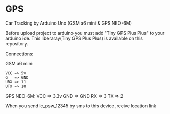 # GPS
Car Tracking by Arduino Uno (GSM a6 mini &amp; GPS NEO-6M)


Before upload project to arduino you must add "Tiny GPS Plus Plus" to your arduino ide.
This liberaray(Tiny GPS Plus Plus) is available on this repository.


Connections:


  GSM a6 mini:
  
    VCC => 5v
    G   => GND
    URX => 11
    UTX => 10


   GPS NEO-6M:
    VCC => 3.3v
    GND => GND
    RX  => 3 
    TX  => 2

When you send lc_psw_12345 by sms to this device ,recive location link
